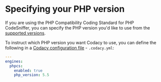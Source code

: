 # Specifying your PHP version

If you are using the PHP Compatibility Coding Standard for PHP CodeSniffer, you can specify the PHP version you'd like to use from the [supported versions](https://github.com/PHPCompatibility/PHPCompatibility#sniffing-your-code-for-compatibility-with-specific-php-versions).

To instruct which PHP version you want Codacy to use, you can define the following in a [Codacy configuration file](codacy-configuration-file.md) - ```.codacy.yml```:

```yaml
---
engines:
  phpcs:
    enabled: true
    php_version: 5.5
```
